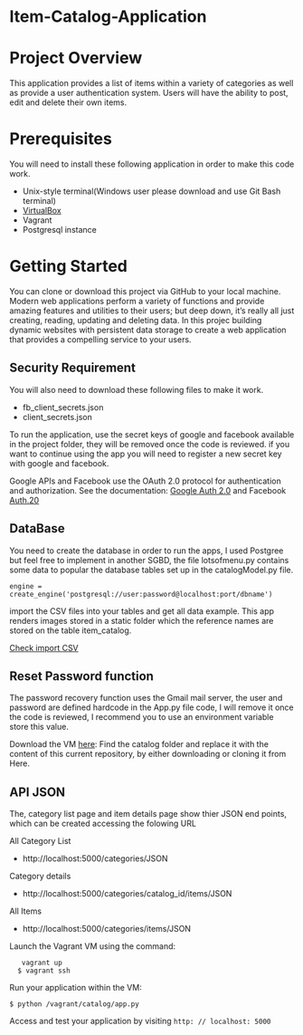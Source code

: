 # Item-Catalog-Application


# Project Overview
This application provides a list of items within a variety of categories as well as provide a user authentication system. Users will have the ability to post, edit and delete their own items.


# Prerequisites

You will need to install these following application in order to make this code work.
- Unix-style terminal(Windows user please download and use Git Bash terminal)
- [VirtualBox](https://github.com/marcioinfo/fullstack-nanodegree-vm)
- Vagrant
- Postgresql instance



# Getting Started
You can clone or download this project via GitHub to your local machine.
Modern web applications perform a variety of functions and provide amazing features and utilities to their users; but deep down, it’s really all just creating, reading, updating and deleting data. In this projec building dynamic websites with persistent data storage to create a web application that provides a compelling service to your users.

## Security Requirement

You will also need to download these following files to make it work.
- fb_client_secrets.json
- client_secrets.json

To run the application, use the secret keys of google and facebook available in the project folder, they will be removed once the code is reviewed.
if you want to continue using the app you will need to register a new secret key with google and facebook.


Google APIs and Facebook use the OAuth 2.0 protocol for authentication and authorization. See the documentation: [Google Auth 2.0](https://developers.google.com/identity/protocols/OAuth2) and
Facebook [Auth.20](https://developers.facebook.com/docs/facebook-login/manually-build-a-login-flow/)



## DataBase
You need to create the database in order to run the apps, I used Postgree but feel free to implement in another SGBD, the file lotsofmenu.py contains some data to popular the database tables set up in the catalogModel.py file.

```
engine = create_engine('postgresql://user:password@localhost:port/dbname')

```
import the CSV files into your tables and get all data example. This app renders images stored in a static folder which the reference names are stored on the table item_catalog.

[Check import CSV ](http://www.postgresqltutorial.com/import-csv-file-into-posgresql-table/)


## Reset Password function

The password recovery function uses the Gmail mail server, the user and password are defined hardcode in the App.py file code, I will remove it once the code is reviewed, I recommend you to use an environment variable store this value.


Download the VM [here](https://pages.github.com/):
Find the catalog folder and replace it with the content of this current repository, by either downloading or cloning it from Here.


## API JSON

The, category list page and item details page show thier JSON end points, which can be created accessing the folowing URL

All Category List
* http://localhost:5000/categories/JSON

Category details
* http://localhost:5000/categories/catalog_id/items/JSON

All Items
* http://localhost:5000/categories/items/JSON

Launch the Vagrant VM using the command:
 
```
   vagrant up
  $ vagrant ssh
```

Run your application within the VM:

```
$ python /vagrant/catalog/app.py
```

Access and test your application by visiting ```http: // localhost: 5000```
